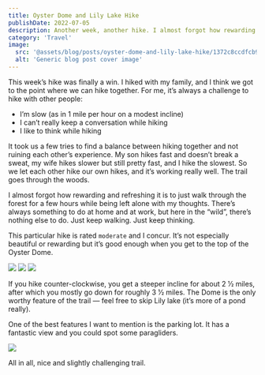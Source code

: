 ```yaml
---
title: Oyster Dome and Lily Lake Hike
publishDate: 2022-07-05
description: Another week, another hike. I almost forgot how rewarding it is to spend a few hours just walking through a forest, alone with my own thoughts!
category: 'Travel'
image:
  src: '@assets/blog/posts/oyster-dome-and-lily-lake-hike/1372c8ccdfcb968bab42c5de5dd5c2473d853e01-4032x3024.avif'
  alt: 'Generic blog post cover image'
---
```


This week’s hike was finally a win. I hiked with my family, and I think we got to the point where we can hike together. For me, it’s always a challenge to hike with other people:

- I’m slow (as in 1 mile per hour on a modest incline)
- I can’t really keep a conversation while hiking
- I like to think while hiking

It took us a few tries to find a balance between hiking together and not ruining each other’s experience. My son hikes fast and doesn’t break a sweat, my wife hikes slower but still pretty fast, and I hike the slowest. So we let each other hike our own hikes, and it’s working really well.
The trail goes through the woods.

I almost forgot how rewarding and refreshing it is to just walk through the forest for a few hours while being left alone with my thoughts. There’s always something to do at home and at work, but here in the “wild”, there’s nothing else to do. Just keep walking. Just keep thinking.

This particular hike is rated `moderate` and I concur. It’s not especially beautiful or rewarding but it’s good enough when you get to the top of the Oyster Dome.

![](assets/blog/posts/oyster-dome-and-lily-lake-hike/4fb5089d35cbe70bc94a21af3f9199a2e7642fc8-4032x3024.avif)
![](assets/blog/posts/oyster-dome-and-lily-lake-hike/8e66ee8646c6bf72a6870f734cf756fe1dbfd904-3024x4032.avif)
![](assets/blog/posts/oyster-dome-and-lily-lake-hike/1372c8ccdfcb968bab42c5de5dd5c2473d853e01-4032x3024.avif)

If you hike counter-clockwise, you get a steeper incline for about 2 1⁄2 miles, after which you mostly go down for roughly 3 1⁄2 miles. The Dome is the only worthy feature of the trail — feel free to skip Lily lake (it’s more of a pond really).

One of the best features I want to mention is the parking lot. It has a fantastic view and you could spot some paragliders.

![](assets/blog/posts/oyster-dome-and-lily-lake-hike/d29beea89bcb6615628ea2fad592e7710d7346fa-4032x3024.avif)

All in all, nice and slightly challenging trail.
